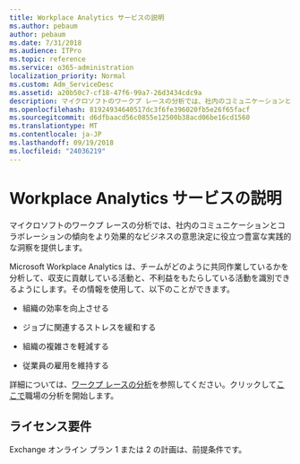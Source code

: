 ```yaml
---
title: Workplace Analytics サービスの説明
ms.author: pebaum
author: pebaum
ms.date: 7/31/2018
ms.audience: ITPro
ms.topic: reference
ms.service: o365-administration
localization_priority: Normal
ms.custom: Adm_ServiceDesc
ms.assetid: a20b50c7-cf18-47f6-99a7-26d3434cdc9a
description: マイクロソフトのワークプ レースの分析では、社内のコミュニケーションとコラボレーションの傾向をより効果的なビジネスの意思決定に役立つ豊富な実践的な洞察を提供します。
ms.openlocfilehash: 81924934640517dc3f6fe396020fb5e26f65facf
ms.sourcegitcommit: d6dfbaacd56c0855e12500b38acd06be16cd1560
ms.translationtype: MT
ms.contentlocale: ja-JP
ms.lasthandoff: 09/19/2018
ms.locfileid: "24036219"
---
```

# <a name="workplace-analytics-service-description"></a>Workplace Analytics サービスの説明

マイクロソフトのワークプ レースの分析では、社内のコミュニケーションとコラボレーションの傾向をより効果的なビジネスの意思決定に役立つ豊富な実践的な洞察を提供します。
  
Microsoft Workplace Analytics は、チームがどのように共同作業しているかを分析して、収支に貢献している活動と、不利益をもたらしている活動を識別できるようにします。その情報を使用して、以下のことができます。 
  
- 組織の効率を向上させる
    
- ジョブに関連するストレスを緩和する
    
- 組織の複雑さを軽減する
    
- 従業員の雇用を維持する
    
詳細については、[ワークプ レースの分析](https://go.microsoft.com/fwlink/?linkid=852492)を参照してください。クリックして[ここで](https://docs.microsoft.com/en-us/workplace-analytics/overview/get-started)職場の分析を開始します。 
  
## <a name="licensing-requirements"></a>ライセンス要件

Exchange オンライン プラン 1 または 2 の計画は、前提条件です。
